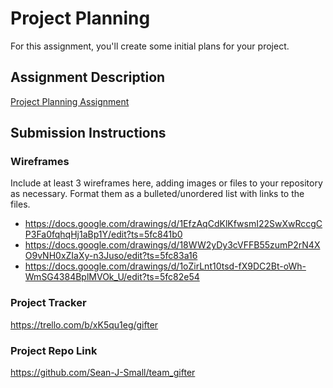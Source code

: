# Project Planning
For this assignment, you'll create some initial plans for your project.

## Assignment Description
[Project Planning Assignment](https://education.launchcode.org/liftoff/modules/assignments/project-planning)

## Submission Instructions

### Wireframes

Include at least 3 wireframes here, adding images or files to your repository as necessary. Format them as a bulleted/unordered list with links to the files.
- https://docs.google.com/drawings/d/1EfzAqCdKlKfwsmI22SwXwRccgCP3Fa0fqhqHj1aBp1Y/edit?ts=5fc841b0
- https://docs.google.com/drawings/d/18WW2yDy3cVFFB55zumP2rN4XO9vNH0xZIaXy-n3Juso/edit?ts=5fc83a16
- https://docs.google.com/drawings/d/1oZirLnt10tsd-fX9DC2Bt-oWh-WmSG4384BplMVOk_U/edit?ts=5fc82e54
### Project Tracker

https://trello.com/b/xK5qu1eg/gifter

### Project Repo Link

https://github.com/Sean-J-Small/team_gifter